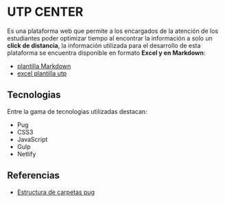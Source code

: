 # **UTP CENTER**

Es una plataforma web que permite a los encargados de la atención de los estudiantes poder optimizar tiempo al encontrar la información a solo un **click de distancia**, la información utilizada para el desarrollo de esta plataforma se encuentra disponible en formato **Excel y en Markdown**:

- [plantilla Markdown](data/data.md)
- [excel plantilla utp](data/plantilla_data.xlsm)

## **Tecnologias**

Entre la gama de tecnologias utilizadas destacan:

- Pug
- CSS3
- JavaScript
- Gulp
- Netlify

## **Referencias**

- [Estructura de carpetas pug](https://github.com/escueladigital/EDboilerplate/tree/master/src/pug/pages)
